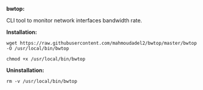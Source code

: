 **bwtop:**

CLI tool to monitor network interfaces bandwidth rate.

**Installation:**

`wget https://raw.githubusercontent.com/mahmoudadel2/bwtop/master/bwtop -O /usr/local/bin/bwtop`

`chmod +x /usr/local/bin/bwtop`

**Uninstallation:**

`rm -v /usr/local/bin/bwtop`